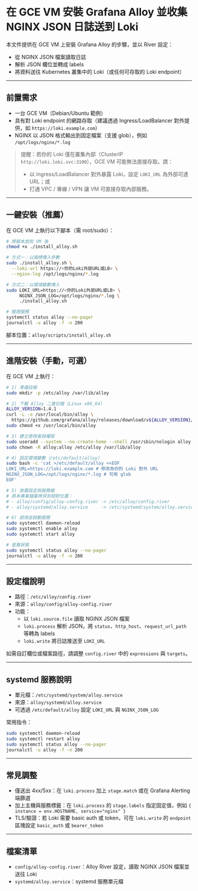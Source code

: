 # 在 GCE VM 安裝 Grafana Alloy 並收集 NGINX JSON 日誌送到 Loki

本文件提供在 GCE VM 上安裝 Grafana Alloy 的步驟，並以 River 設定：
- 從 NGINX JSON 檔案讀取日誌
- 解析 JSON 欄位並轉成 labels
- 將資料送往 Kubernetes 叢集中的 Loki（或任何可存取的 Loki endpoint）

---

## 前置需求
- 一台 GCE VM（Debian/Ubuntu 範例）
- 具有對 Loki endpoint 的網路存取（建議透過 Ingress/LoadBalancer 對外提供，如 `https://loki.example.com`）
- NGINX 以 JSON 格式輸出到固定檔案（支援 glob），例如 `/opt/logs/nginx/*.log`

> 提醒：若你的 Loki 僅在叢集內部（ClusterIP `http://loki.loki.svc:3100`），GCE VM 可能無法直接存取。請：
> - 以 Ingress/LoadBalancer 對外暴露 Loki，設定 `LOKI_URL` 為外部可達 URL；或
> - 打通 VPC / 專線 / VPN 讓 VM 可直接存取內部服務。

---

## 一鍵安裝（推薦）
在 GCE VM 上執行以下腳本（需 root/sudo）：

```bash
# 將腳本放到 VM 後
chmod +x ./install_alloy.sh

# 方式一：以旗標傳入參數
sudo ./install_alloy.sh \
  --loki-url https://<你的Loki外部URL或LB> \
  --nginx-log /opt/logs/nginx/*.log

# 方式二：以環境變數傳入
sudo LOKI_URL=https://<你的Loki外部URL或LB> \
     NGINX_JSON_LOG=/opt/logs/nginx/*.log \
     ./install_alloy.sh

# 驗證服務
systemctl status alloy --no-pager
journalctl -u alloy -f -n 200
```

腳本位置：`alloy/scripts/install_alloy.sh`

---

## 進階安裝（手動，可選）
在 GCE VM 上執行：

```bash
# 1) 準備目錄
sudo mkdir -p /etc/alloy /var/lib/alloy

# 2) 下載 Alloy 二進位檔（Linux x86_64）
ALLOY_VERSION=1.4.1
curl -L -o /usr/local/bin/alloy \
  https://github.com/grafana/alloy/releases/download/v${ALLOY_VERSION}/alloy-linux-amd64
sudo chmod +x /usr/local/bin/alloy

# 3) 建立使用者與權限
sudo useradd --system --no-create-home --shell /usr/sbin/nologin alloy || true
sudo chown -R alloy:alloy /etc/alloy /var/lib/alloy

# 4) 設定環境變數（/etc/default/alloy）
sudo bash -c 'cat >/etc/default/alloy <<EOF
LOKI_URL=https://loki.example.com # 修改為你的 Loki 對外 URL
NGINX_JSON_LOG=/opt/logs/nginx/*.log # 可用 glob
EOF'

# 5) 放置設定與服務檔
# 將本專案檔案拷貝到相對位置：
# - alloy/config/alloy-config.river -> /etc/alloy/config.river
# - alloy/systemd/alloy.service     -> /etc/systemd/system/alloy.service

# 6) 啟用並啟動服務
sudo systemctl daemon-reload
sudo systemctl enable alloy
sudo systemctl start alloy

# 查看狀態
sudo systemctl status alloy --no-pager
journalctl -u alloy -f -n 200
```

---

## 設定檔說明
- 路徑：`/etc/alloy/config.river`
- 來源：`alloy/config/alloy-config.river`
- 功能：
  - 以 `loki.source.file` 讀取 NGINX JSON 檔案
  - `loki.process` 解析 JSON，將 `status`、`http_host`、`request_url_path` 等轉為 labels
  - `loki.write` 將日誌推送至 `LOKI_URL`

如需自訂欄位或檔案路徑，請調整 `config.river` 中的 `expressions` 與 `targets`。

---

## systemd 服務說明
- 單元檔：`/etc/systemd/system/alloy.service`
- 來源：`alloy/systemd/alloy.service`
- 可透過 `/etc/default/alloy` 設定 `LOKI_URL` 與 `NGINX_JSON_LOG`

常用指令：
```bash
sudo systemctl daemon-reload
sudo systemctl restart alloy
sudo systemctl status alloy --no-pager
journalctl -u alloy -f -n 200
```

---

## 常見調整
- 僅送出 4xx/5xx：在 `loki.process` 加上 `stage.match` 或在 Grafana Alerting 端篩選
- 加上主機與服務標籤：在 `loki.process` 的 `stage.labels` 指定固定值，例如 `{ instance = env.HOSTNAME, service="nginx" }`
- TLS/驗證：若 Loki 需要 basic auth 或 token，可在 `loki.write` 的 `endpoint` 區塊設定 `basic_auth` 或 `bearer_token`

---

## 檔案清單
- `config/alloy-config.river`：Alloy River 設定，讀取 NGINX JSON 檔案並送往 Loki
- `systemd/alloy.service`：systemd 服務單元檔



